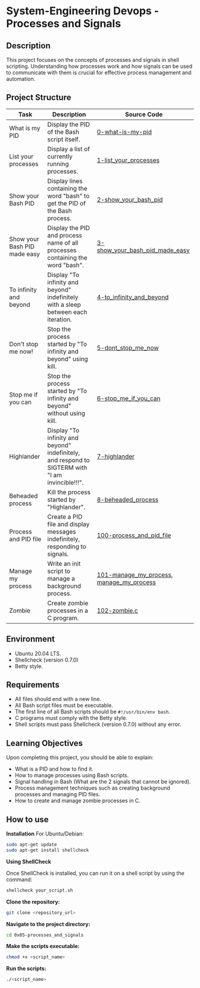 # System-Engineering Devops - Processes and Signals

## Description

This project focuses on the concepts of processes and signals in shell scripting. Understanding how processes work and how signals can be used to communicate with them is crucial for effective process management and automation.

## Project Structure

| Task                              | Description                                                               | Source Code                                   |
|-----------------------------------|---------------------------------------------------------------------------|-----------------------------------------------|
| What is my PID                    | Display the PID of the Bash script itself.                                | [0-what-is-my-pid](0-what-is-my-pid)         |
| List your processes               | Display a list of currently running processes.                            | [1-list_your_processes](1-list_your_processes)|
| Show your Bash PID                | Display lines containing the word "bash" to get the PID of the Bash process. | [2-show_your_bash_pid](2-show_your_bash_pid) |
| Show your Bash PID made easy      | Display the PID and process name of all processes containing the word "bash". | [3-show_your_bash_pid_made_easy](3-show_your_bash_pid_made_easy) |
| To infinity and beyond            | Display "To infinity and beyond" indefinitely with a sleep between each iteration. | [4-to_infinity_and_beyond](4-to_infinity_and_beyond) |
| Don't stop me now!                | Stop the process started by "To infinity and beyond" using kill.          | [5-dont_stop_me_now](5-dont_stop_me_now)    |
| Stop me if you can                | Stop the process started by "To infinity and beyond" without using kill.  | [6-stop_me_if_you_can](6-stop_me_if_you_can)|
| Highlander                        | Display "To infinity and beyond" indefinitely, and respond to SIGTERM with "I am invincible!!!". | [7-highlander](7-highlander)                 |
| Beheaded process                  | Kill the process started by "Highlander".                                 | [8-beheaded_process](8-beheaded_process)     |
| Process and PID file              | Create a PID file and display messages indefinitely, responding to signals. | [100-process_and_pid_file](100-process_and_pid_file) |
| Manage my process                 | Write an init script to manage a background process.                      | [101-manage_my_process](101-manage_my_process), [manage_my_process](manage_my_process) |
| Zombie                            | Create zombie processes in a C program.                                   | [102-zombie.c](102-zombie.c)                 |

## Environment

- Ubuntu 20.04 LTS.
- Shellcheck (version 0.7.0)
- Betty style.

## Requirements

- All files should end with a new line.
- All Bash script files must be executable.
- The first line of all Bash scripts should be `#!/usr/bin/env bash`.
- C programs must comply with the Betty style.
- Shell scripts must pass Shellcheck (version 0.7.0) without any error.

## Learning Objectives
Upon completing this project, you should be able to explain:

- What is a PID and how to find it.
- How to manage processes using Bash scripts.
- Signal handling in Bash (What are the 2 signals that cannot be ignored).
- Process management techniques such as creating background processes and managing PID files.
- How to create and manage zombie processes in C.

## How to use

**Installation**
For Ubuntu/Debian:

```bash
sudo apt-get update
sudo apt-get install shellcheck
```

**Using ShellCheck**

Once ShellCheck is installed, you can run it on a shell script by using the command:
```bash
shellcheck your_script.sh
```

**Clone the repository:**
   ```bash
   git clone <repository_url>
   ```

**Navigate to the project directory:**
   ```bash
   cd 0x05-processes_and_signals
   ```

**Make the scripts executable:**
   ```bash
   chmod +x <script_name>
   ```

**Run the scripts:**
   ```bash
   ./<script_name>
   ```
